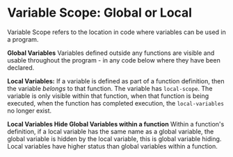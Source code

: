 # Variable Scope: Global or Local

Variable Scope refers to the location in code where variables can be used in a program.

**Global Variables** Variables defined outside any functions are visible and usable throughout the program - in any code below where they have been declared.

**Local Variables:**  If a variable is defined as part of a function definition, then the variable _belongs_ to that function. The variable has `local-scope`. The variable is only visible within that function, when that function is being executed, when the function has completed execution, the `local-variables` no longer exist.

**Local Variables Hide Global Variables within a function** Within a function's definition, if a local variable has the same name as a global variable, the global variable is hidden by the local variable, this is global variable hiding. Local variables have higher status than global variables within a function.

